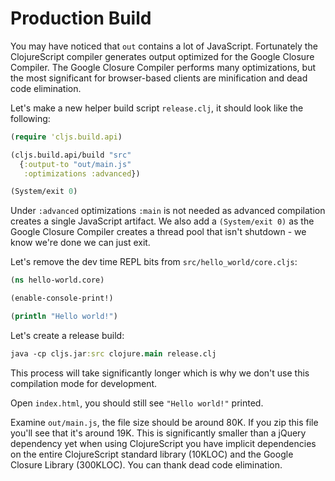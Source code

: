 # Production Build


You may have noticed that `out` contains a lot of
JavaScript. Fortunately the ClojureScript compiler generates output
optimized for the Google Closure Compiler. The Google Closure Compiler
performs many optimizations, but the most significant for browser-based
clients are minification and dead code elimination.

Let's make a new helper build script `release.clj`, it should
look like the following:

```clojure
(require 'cljs.build.api)

(cljs.build.api/build "src"
  {:output-to "out/main.js"
   :optimizations :advanced})

(System/exit 0)
```

Under `:advanced` optimizations `:main` is not needed as advanced
compilation creates a single JavaScript artifact. We also add a
`(System/exit 0)` as the Google Closure Compiler creates a thread pool
that isn't shutdown - we know we're done we can just exit.

Let's remove the dev time REPL bits from `src/hello_world/core.cljs`:

```clojure
(ns hello-world.core)

(enable-console-print!)

(println "Hello world!")
```

Let's create a release build:

```clojure
java -cp cljs.jar:src clojure.main release.clj
```

This process will take significantly longer which is why we don't use
this compilation mode for development.

Open `index.html`, you should still see `"Hello world!"` printed.

Examine `out/main.js`, the file size should be around 80K. If you zip
this file you'll see that it's around 19K. This is significantly
smaller than a jQuery dependency yet when using ClojureScript you have
implicit dependencies on the entire ClojureScript standard library
(10KLOC) and the Google Closure Library (300KLOC). You can thank
dead code elimination.
